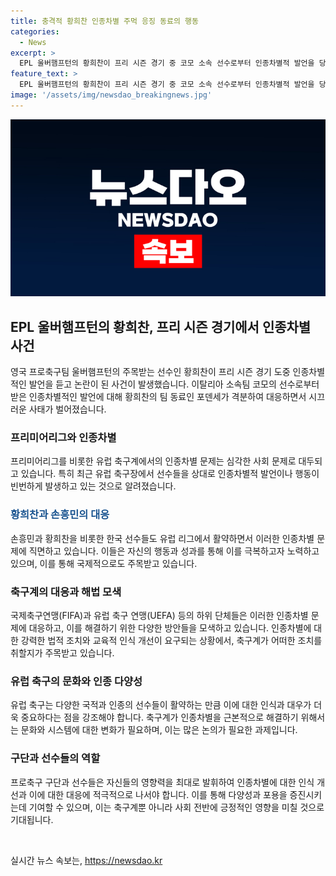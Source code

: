 ```yaml
---
title: 충격적 황희찬 인종차별 주먹 응징 동료의 행동
categories:
  - News
excerpt: >
  EPL 울버햄프턴의 황희찬이 프리 시즌 경기 중 코모 소속 선수로부터 인종차별적 발언을 당한 사건이 발생했습니다. 황희찬의 동료 포덴세가 이에 격분하여 상대 선수를 향해 행동을 취하였고, 이로 인해 논란이 불거졌습니다. 또한, 코파 아메리카 결승 직후에도 아르헨티나 선수들이 프랑스 선수들을 인종 차별하는 노래를 불렀다는 사실이 알려져 축구계에 인종차별 문제가 계속되고 있습니다. 어떤 해결책이 필요한지에 대해 더 많은 이야기가 필요합니다.
feature_text: >
  EPL 울버햄프턴의 황희찬이 프리 시즌 경기 중 코모 소속 선수로부터 인종차별적 발언을 당한 사건이 발생했습니다. 황희찬의 동료 포덴세가 이에 격분하여 상대 선수를 향해 행동을 취하였고, 이로 인해 논란이 불거졌습니다. 또한, 코파 아메리카 결승 직후에도 아르헨티나 선수들이 프랑스 선수들을 인종 차별하는 노래를 불렀다는 사실이 알려져 축구계에 인종차별 문제가 계속되고 있습니다. 어떤 해결책이 필요한지에 대해 더 많은 이야기가 필요합니다.
image: '/assets/img/newsdao_breakingnews.jpg'
---
```


<p><img src="/assets/img/newsdao_breakingnews.jpg" alt="pcversion 속보" /></p>

<h2 data-ke-size="size26">EPL 울버햄프턴의 황희찬, 프리 시즌 경기에서 인종차별 사건</h2>

<p data-ke-size="size16">영국 프로축구팀 울버햄프턴의 주목받는 선수인 황희찬이 프리 시즌 경기 도중 인종차별적인 발언을 듣고 논란이 된 사건이 발생했습니다. 이탈리아 소속팀 코모의 선수로부터 받은 인종차별적인 발언에 대해 황희찬의 팀 동료인 포덴세가 격분하여 대응하면서 시끄러운 사태가 벌어졌습니다.</p>

<h3>프리미어리그와 인종차별</h3>

<p data-ke-size="size16">프리미어리그를 비롯한 유럽 축구계에서의 인종차별 문제는 심각한 사회 문제로 대두되고 있습니다. 특히 최근 유럽 축구장에서 선수들을 상대로 인종차별적 발언이나 행동이 빈번하게 발생하고 있는 것으로 알려졌습니다.</p>

<h3><span style="color: #1a5490;">황희찬과 손흥민의 대응</span></h3>

<p data-ke-size="size16">손흥민과 황희찬을 비롯한 한국 선수들도 유럽 리그에서 활약하면서 이러한 인종차별 문제에 직면하고 있습니다. 이들은 자신의 행동과 성과를 통해 이를 극복하고자 노력하고 있으며, 이를 통해 국제적으로도 주목받고 있습니다.</p>

<h3>축구계의 대응과 해법 모색</h3>

<p data-ke-size="size16">국제축구연맹(FIFA)과 유럽 축구 연맹(UEFA) 등의 하위 단체들은 이러한 인종차별 문제에 대응하고, 이를 해결하기 위한 다양한 방안들을 모색하고 있습니다. 인종차별에 대한 강력한 법적 조치와 교육적 인식 개선이 요구되는 상황에서, 축구계가 어떠한 조치를 취할지가 주목받고 있습니다.</p>

<h3>유럽 축구의 문화와 인종 다양성</h3>

<p data-ke-size="size16">유럽 축구는 다양한 국적과 인종의 선수들이 활약하는 만큼 이에 대한 인식과 대우가 더욱 중요하다는 점을 강조해야 합니다. 축구계가 인종차별을 근본적으로 해결하기 위해서는 문화와 시스템에 대한 변화가 필요하며, 이는 많은 논의가 필요한 과제입니다.</p>

<h3>구단과 선수들의 역할</h3>

<p data-ke-size="size16">프로축구 구단과 선수들은 자신들의 영향력을 최대로 발휘하여 인종차별에 대한 인식 개선과 이에 대한 대응에 적극적으로 나서야 합니다. 이를 통해 다양성과 포용을 증진시키는데 기여할 수 있으며, 이는 축구계뿐 아니라 사회 전반에 긍정적인 영향을 미칠 것으로 기대됩니다.</p>

<p data-ke-size="size16">&nbsp;</p>
실시간 뉴스 속보는, <a href="https://newsdao.kr" rel="dofollow">https://newsdao.kr</a>


